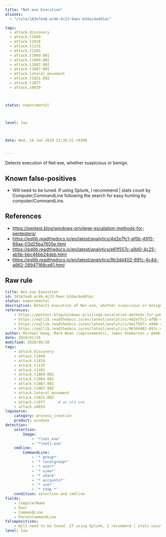 ```yaml
---
title: "Net.exe Execution"
aliases:
  - "/rule/183e7ea8-ac4b-4c23-9aec-b3dac4e401ac"

tags:
  - attack.discovery
  - attack.t1049
  - attack.t1018
  - attack.t1135
  - attack.t1201
  - attack.t1069.001
  - attack.t1069.002
  - attack.t1087.001
  - attack.t1087.002
  - attack.lateral_movement
  - attack.t1021.002
  - attack.t1077
  - attack.s0039



status: experimental



level: low



date: Wed, 16 Jan 2019 23:36:31 +0100


---
```


Detects execution of Net.exe, whether suspicious or benign.

<!--more-->


## Known false-positives

* Will need to be tuned. If using Splunk, I recommend | stats count by Computer,CommandLine following the search for easy hunting by computer/CommandLine.



## References

* https://pentest.blog/windows-privilege-escalation-methods-for-pentesters/
* https://eqllib.readthedocs.io/en/latest/analytics/4d2e7fc1-af0b-4915-89aa-03d25ba7805e.html
* https://eqllib.readthedocs.io/en/latest/analytics/e61f557c-a9d0-4c25-ab5b-bbc46bb24deb.html
* https://eqllib.readthedocs.io/en/latest/analytics/9b3dd402-891c-4c4d-a662-28947168ce61.html


## Raw rule
```yaml
title: Net.exe Execution
id: 183e7ea8-ac4b-4c23-9aec-b3dac4e401ac
status: experimental
description: Detects execution of Net.exe, whether suspicious or benign.
references:
    - https://pentest.blog/windows-privilege-escalation-methods-for-pentesters/
    - https://eqllib.readthedocs.io/en/latest/analytics/4d2e7fc1-af0b-4915-89aa-03d25ba7805e.html
    - https://eqllib.readthedocs.io/en/latest/analytics/e61f557c-a9d0-4c25-ab5b-bbc46bb24deb.html
    - https://eqllib.readthedocs.io/en/latest/analytics/9b3dd402-891c-4c4d-a662-28947168ce61.html
author: Michael Haag, Mark Woan (improvements), James Pemberton / @4A616D6573 / oscd.community (improvements)
date: 2019/01/16
modified: 2020/08/30
tags:
    - attack.discovery
    - attack.t1049
    - attack.t1018
    - attack.t1135
    - attack.t1201
    - attack.t1069.001
    - attack.t1069.002
    - attack.t1087.001
    - attack.t1087.002
    - attack.lateral_movement    
    - attack.t1021.002
    - attack.t1077      # an old one
    - attack.s0039
logsource:
    category: process_creation
    product: windows
detection:
    selection:
        Image:
            - '*\net.exe'
            - '*\net1.exe'
    cmdline:
        CommandLine:
            - '* group*'
            - '* localgroup*'
            - '* user*'
            - '* view*'
            - '* share'
            - '* accounts*'
            - '* use*'
            - '* stop *'
    condition: selection and cmdline
fields:
    - ComputerName
    - User
    - CommandLine
    - ParentCommandLine
falsepositives:
    - Will need to be tuned. If using Splunk, I recommend | stats count by Computer,CommandLine following the search for easy hunting by computer/CommandLine.
level: low

```
